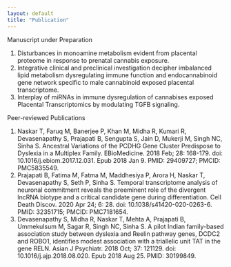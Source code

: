 ```yaml
---
layout: default
title: "Publication"
---
```

Manuscript under Preparation
1. Disturbances in monoamine metabolism evident from placental proteome in response to prenatal cannabis exposure.
2. Integrative clinical and preclinical investigation decipher imbalanced lipid metabolism dysregulating immune function and endocannabinoid gene network specific to male cannabinoid exposed placental transcriptome. 
4. Interplay of miRNAs in immune dysregulation of cannabises exposed Placental Transcriptomics by modulating TGFB signaling.

Peer-reviewed Publications

1. Naskar T, Faruq M, Banerjee P, Khan M, Midha R, Kumari R, Devasenapathy S, Prajapati B, Sengupta S, Jain D, Mukerji M, Singh NC, Sinha S. Ancestral Variations of the PCDHG Gene Cluster Predispose to Dyslexia in a Multiplex Family. EBioMedicine. 2018 Feb; 28: 168-179. doi: 10.1016/j.ebiom.2017.12.031. Epub 2018 Jan 9. PMID: 29409727; PMCID: PMC5835549. 
2. Prajapati B, Fatima M, Fatma M, Maddhesiya P, Arora H, Naskar T, Devasenapathy S, Seth P, Sinha S. Temporal transcriptome analysis of neuronal commitment reveals the preeminent role of the divergent lncRNA biotype and a critical candidate gene during differentiation. Cell Death Discov. 2020 Apr 24; 6: 28. doi: 10.1038/s41420-020-0263-6. PMID: 32351715; PMCID: PMC7181654. 
3. Devasenapathy S, Midha R, Naskar T, Mehta A, Prajapati B, Ummekulsum M, Sagar R, Singh NC, Sinha S. A pilot Indian family-based association study between dyslexia and Reelin pathway genes, DCDC2 and ROBO1, identifies modest association with a triallelic unit TAT in the gene RELN. Asian J Psychiatr. 2018 Oct; 37: 121129. doi: 10.1016/j.ajp.2018.08.020. Epub 2018 Aug 25. PMID: 30199849. 




